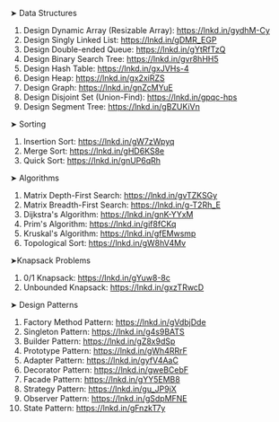 ➤ Data Structures

1. Design Dynamic Array (Resizable Array): https://lnkd.in/gydhM-Cy
2. Design Singly Linked List: https://lnkd.in/gDMR_EGP
3. Design Double-ended Queue: https://lnkd.in/gYtRfTzQ
4. Design Binary Search Tree: https://lnkd.in/gvr8hHH5
5. Design Hash Table: https://lnkd.in/gxJVHs-4
6. Design Heap: https://lnkd.in/gx2xiRZS
7. Design Graph: https://lnkd.in/gnZcMYuE
8. Design Disjoint Set (Union-Find): https://lnkd.in/gpqc-hps
9. Design Segment Tree: https://lnkd.in/gBZUKiVn

➤ Sorting

1. Insertion Sort: https://lnkd.in/gW7zWpyq
2. Merge Sort: https://lnkd.in/gHD6KS8e
3. Quick Sort: https://lnkd.in/gnUP6qRh

➤ Algorithms

1. Matrix Depth-First Search: https://lnkd.in/gvTZKSGy
2. Matrix Breadth-First Search: https://lnkd.in/g-T2Rh_E
3. Dijkstra's Algorithm: https://lnkd.in/gnK-YYxM
4. Prim's Algorithm: https://lnkd.in/gif8fCKq
5. Kruskal's Algorithm: https://lnkd.in/gfEMwsmp
6. Topological Sort: https://lnkd.in/gW8hV4Mv

➤Knapsack Problems

1. 0/1 Knapsack: https://lnkd.in/gYuw8-8c
2. Unbounded Knapsack: https://lnkd.in/gxzTRwcD

➤ Design Patterns

1. Factory Method Pattern: https://lnkd.in/gVdbjDde
2. Singleton Pattern: https://lnkd.in/g4s9BATS
3. Builder Pattern: https://lnkd.in/gZ8x9dSp
4. Prototype Pattern: https://lnkd.in/gWh4RRrF
5. Adapter Pattern: https://lnkd.in/gyfV4AaC
6. Decorator Pattern: https://lnkd.in/gweBCebF
7. Facade Pattern: https://lnkd.in/gYY5EMB8
8. Strategy Pattern: https://lnkd.in/gu_JP9jX
9. Observer Pattern: https://lnkd.in/gSdpMFNE
10. State Pattern: https://lnkd.in/gFnzkT7y
